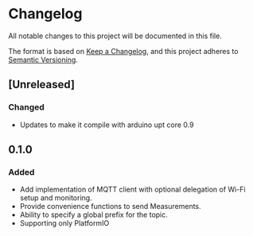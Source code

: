 # Changelog

All notable changes to this project will be documented in this file.

The format is based on [Keep a Changelog](https://keepachangelog.com/en/1.1.0/),
and this project adheres to [Semantic Versioning](https://semver.org/spec/v2.0.0.html).

## [Unreleased]

### Changed

- Updates to make it compile with arduino upt core 0.9

## 0.1.0

### Added
- Add implementation of MQTT client with optional delegation of Wi-Fi setup and monitoring.
- Provide convenience functions to send Measurements.
- Ability to specify a global prefix for the topic.
- Supporting only PlatformIO
